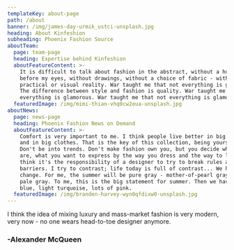 ```yaml
---
templateKey: about-page
path: /about
banner: /img/james-day-urmik_ustci-unsplash.jpg
heading: About Kinfeshion
subheading: Phoenix Fashion Source
aboutTeam:
  page: team-page
  heading: Expertise behind Kinfeshion
  aboutFeatureContent: >-
    It is difficult to talk about fashion in the abstract, without a human body
    before my eyes, without drawings, without a choice of fabric - without a
    practical or visual reality. War taught me that not everything is glamorous.
    The difference between style and fashion is quality. War taught me that not
    everything is glamorous. War taught me that not everything is glamorous.
  featuredImage: /img/mimi-thian-vhq0cw2eua-unsplash.jpg
aboutNews:
  page: news-page
  heading: Phoenix Fashion News on Demand
  aboutFeatureContent: >-
    Comfort is very important to me. I think people live better in big houses
    and in big clothes. That is the key of this collection, being yourself.
    Don't be into trends. Don't make fashion own you, but you decide what you
    are, what you want to express by the way you dress and the way to live. I
    think it's the responsibility of a designer to try to break rules and
    barriers. I try to contrast; life today is full of contrast... We have to
    change. For me, the summer will be pure gray - mother-of-pearl gray, very
    pale gray. To me, this is the big statement for summer. Then we have light
    blue, light turquoise, lots of pink.
  featuredImage: /img/branden-harvey-wyn0qfdixw0-unsplash.jpg
---
```

I think the idea of mixing luxury and mass-market fashion is very modern, very now - no one wears head-to-toe designer anymore.

### \-Alexander McQueen
